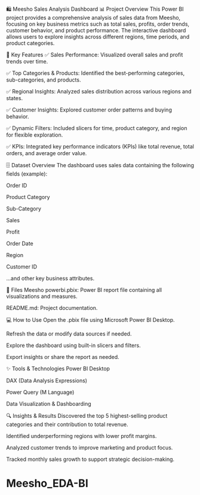 🛍️ Meesho Sales Analysis Dashboard
📊 Project Overview
This Power BI project provides a comprehensive analysis of sales data from Meesho, focusing on key business metrics such as total sales, profits, order trends, customer behavior, and product performance. The interactive dashboard allows users to explore insights across different regions, time periods, and product categories.

🚀 Key Features
✅ Sales Performance: Visualized overall sales and profit trends over time.

✅ Top Categories & Products: Identified the best-performing categories, sub-categories, and products.

✅ Regional Insights: Analyzed sales distribution across various regions and states.

✅ Customer Insights: Explored customer order patterns and buying behavior.

✅ Dynamic Filters: Included slicers for time, product category, and region for flexible exploration.

✅ KPIs: Integrated key performance indicators (KPIs) like total revenue, total orders, and average order value.

🗄️ Dataset Overview
The dashboard uses sales data containing the following fields (example):

Order ID

Product Category

Sub-Category

Sales

Profit

Order Date

Region

Customer ID

...and other key business attributes.



📂 Files
Meesho powerbi.pbix: Power BI report file containing all visualizations and measures.

README.md: Project documentation.

💻 How to Use
Open the .pbix file using Microsoft Power BI Desktop.

Refresh the data or modify data sources if needed.

Explore the dashboard using built-in slicers and filters.

Export insights or share the report as needed.

✨ Tools & Technologies
Power BI Desktop

DAX (Data Analysis Expressions)

Power Query (M Language)

Data Visualization & Dashboarding

🔍 Insights & Results
Discovered the top 5 highest-selling product categories and their contribution to total revenue.

Identified underperforming regions with lower profit margins.

Analyzed customer trends to improve marketing and product focus.

Tracked monthly sales growth to support strategic decision-making.

# Meesho_EDA-BI
